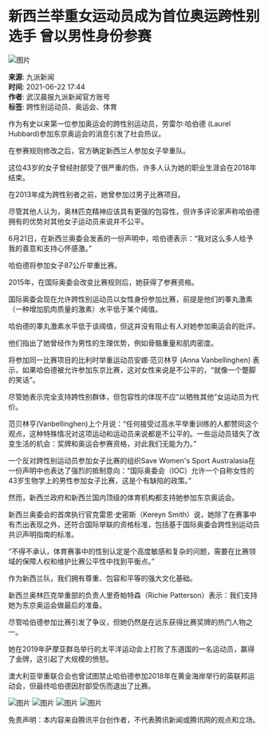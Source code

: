 # 新西兰举重女运动员成为首位奥运跨性别选手 曾以男性身份参赛

![图片](https://inews.gtimg.com/newsapp_bt/0/0122113249149_5991/0)

**来源**: 九派新闻  
**时间**: 2021-06-22 17:44  
**作者**: 武汉晨报九派新闻官方账号  
**标签**: 跨性别运动员、奥运会、体育  

作为有史以来第一位参加奥运会的跨性别运动员，劳雷尔·哈伯德 (Laurel Hubbard)参加东京奥运会的消息引发了社会热议。

在参赛规则修改之后，官方确定新西兰人参加女子举重队。

这位43岁的女子曾经肘部受了很严重的伤，许多人认为她的职业生涯会在2018年结束。

在2013年成为跨性别者之前，她曾参加过男子比赛项目。

尽管其他人认为，奥林匹克精神应该具有更强的包容性，但许多评论家声称哈伯德拥有的优势对其他女子运动员来说并不公平。

6月21日，在新西兰奥委会发表的一份声明中，哈伯德表示：“我对这么多人给予我的善意和支持心怀感激。”

哈伯德将参加女子87公斤举重比赛。

2015年，在国际奥委会改变比赛规则后，她获得了参赛资格。

国际奥委会现在允许跨性别运动员以女性身份参加比赛，前提是他们的睾丸激素（一种增加肌肉质量的激素）水平低于某个阈值。

哈伯德的睾丸激素水平低于该阈值，但这并没有阻止有人对她参加奥运会的批评。

他们指出了她曾经作为男性的生理优势，例如骨骼重量和肌肉密度。

将参加同一比赛项目的比利时举重运动员安娜·范贝林亨 (Anna Vanbellinghen) 表示，如果哈伯德被允许参加东京比赛，这对女性来说是不公平的，“就像一个蹩脚的笑话”。

尽管她表示完全支持跨性别群体，但包容性的体现不应“以牺牲其他”女运动员为代价。

范贝林亨(Vanbellinghen)上个月说：“任何接受过高水平举重训练的人都赞同这个观点，这种特殊情况对这项运动和运动员来说都是不公平的。一些运动员错失了改变生活的机会：奖牌和奥运会参赛资格，对此我们无能为力。”

一个反对跨性别运动员参加女子比赛的组织Save Women's Sport Australasia在一份声明中也表达了强烈的抵制意向：“国际奥委会（IOC）允许一个自称女性的43岁生物学上的男性参加女子比赛，这是个有缺陷的政策。”

然而，新西兰政府和新西兰国内顶级的体育机构都支持她参加东京奥运会。

新西兰奥委会的首席执行官克雷恩·史密斯（Kereyn Smith）说，她除了在赛事中有杰出表现之外，还符合国际举联的资格标准，包括基于国际奥委会跨性别运动员共识声明指南的标准。

“不得不承认，体育赛事中的性别认定是个高度敏感和复杂的问题，需要在比赛领域的保障人权和维护比赛公平性中找到平衡点。” 

作为新西兰队，我们拥有尊重、包容和平等的强大文化基础。

新西兰奥林匹克举重部的负责人里奇帕特森（Richie Patterson）表示：我们支持她为东京奥运会做最后的准备。

尽管哈伯德参加比赛引发了争议，但她仍然是在远东获得比赛奖牌的热门人物之一。

她在2019年萨摩亚群岛举行的太平洋运动会上打败了东道国的一名运动员，赢得了金牌，这引起了大规模的愤怒。

澳大利亚举重联合会也曾试图禁止哈伯德参加2018年在黄金海岸举行的英联邦运动会，但最终哈伯德因肘部受伤而退出了比赛。

![图片](http://inews.gtimg.com/newsapp_bt/0/13683373183/641)
![图片](http://inews.gtimg.com/newsapp_bt/0/13683375284/641)
![图片](http://inews.gtimg.com/newsapp_bt/0/13683376757/641)
![图片](http://inews.gtimg.com/newsapp_bt/0/13683380620/641)

免责声明：本内容来自腾讯平台创作者，不代表腾讯新闻或腾讯网的观点和立场。